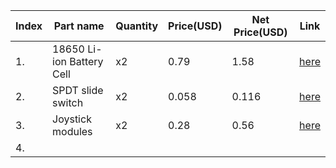 |Index|Part name|Quantity|Price(USD)|Net Price(USD)|Link|
|-----|---------|--------|----------|--------------|----|
|1.|18650 Li-ion Battery Cell|x2|0.79|1.58|[here](https://robosap.in/product/3-7v-2500mah-18650-lithium-ion-rechargeable-battery/)|
|2.|SPDT slide switch|x2|0.058|0.116|[here](https://ebhoot.in/shop-2/electronics-components/switch-push-button/spdt-slide-switch/)|
|3.|Joystick modules|x2|0.28|0.56|[here](https://ebhoot.in/shop-2/electronics-modules/other-modules/dual-axis-xy-joystick-module/)|
|4.|

